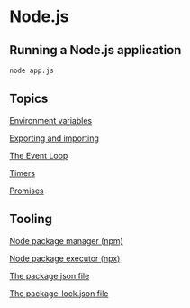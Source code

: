 # Node.js

## Running a Node.js application
```Bash
node app.js
```

## Topics
[Environment variables](env-var.md)

[Exporting and importing](export.md)

[The Event Loop](event-loop.md)

[Timers](timers.md)

[Promises](promises.md)


## Tooling
[Node package manager (npm)](npm.md)

[Node package executor (npx)](npx.md)

[The package.json file](package-json.md)

[The package-lock.json file](package-lock-json.md)

